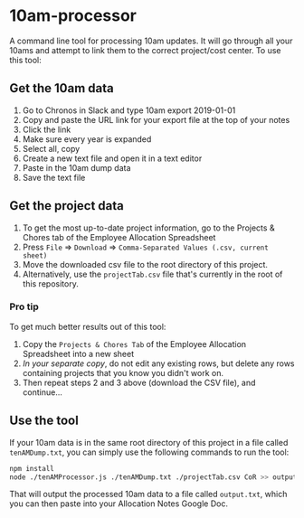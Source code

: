 # 10am-processor
A command line tool for processing 10am updates. It will go through all your 10ams and attempt to link them to the correct project/cost center. To use this tool:

## Get the 10am data
1. Go to Chronos in Slack and type 10am export 2019-01-01
2. Copy and paste the URL link for your export file at the top of your notes
3. Click the link
4. Make sure every year is expanded
5. Select all, copy
6. Create a new text file and open it in a text editor
7. Paste in the 10am dump data
8. Save the text file

## Get the project data
1. To get the most up-to-date project information, go to the Projects & Chores tab of the Employee Allocation Spreadsheet
2. Press `File` => `Download` => `Comma-Separated Values (.csv, current sheet)`
3. Move the downloaded csv file to the root directory of this project.
4. Alternatively, use the `projectTab.csv` file that's currently in the root of this repository.

### Pro tip

To get much better results out of this tool:

1. Copy the `Projects & Chores Tab` of the Employee Allocation Spreadsheet into a new sheet
2. _In your separate copy_, do not edit any existing rows, but delete any rows containing projects that you know you didn't work on.
3. Then repeat steps 2 and 3 above (download the CSV file), and continue...

## Use the tool

If your 10am data is in the same root directory of this project in a file called `tenAMDump.txt`, you can simply use the following commands to run the tool:

```bash
npm install
node ./tenAMProcessor.js ./tenAMDump.txt ./projectTab.csv CoR >> output.txt
```

That will output the processed 10am data to a file called `output.txt`, which you can then paste into your Allocation Notes Google Doc. 
